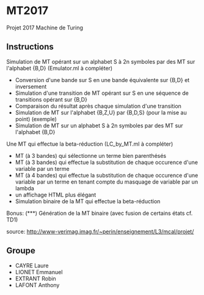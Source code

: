 # MT2017
Projet 2017 Machine de Turing

## Instructions

Simulation de MT opérant sur un alphabet S à 2n symboles par des MT sur l'alphabet {B,D} (Emulator.ml à compléter)

* Conversion d'une bande sur S en une bande équivalente sur {B,D} et inversement
* Simulation d'une transition de MT opérant sur S en une séquence de transitions opérant sur {B,D}
* Comparaison du résultat après chaque simulation d'une transition
* Simulation de MT sur l'alphabet {B,Z,U} par {B,D,S} (pour la mise au point) (exemple)
* Simulation de MT sur un alphabet S à 2n symboles par des MT sur l'alphabet {B,D}

Une MT qui effectue la beta-réduction (LC_by_MT.ml à compléter)

* MT (à 3 bandes) qui sélectionne un terme bien parenthésés
* MT (à 3 bandes) qui effectue la substitution de chaque occurence d'une variable par un terme
* MT (à 4 bandes) qui effectue la substitution de chaque occurence d'une variable par un terme en tenant compte du masquage de variable par un lambda
* un affichage HTML plus élégant
* Simulation binaire de la MT qui effectue la beta-réduction

Bonus: (***) Génération de la MT binaire (avec fusion de certains états cf. TD1)

source: <http://www-verimag.imag.fr/~perin/enseignement/L3/mcal/projet/>

## Groupe 
* CAYRE Laure
* LIONET Emmanuel
* EXTRANT Robin
* LAFONT Anthony
